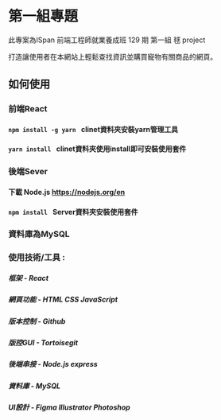 # 第一組專題
此專案為ISpan 前端工程師就業養成班 129 期 第一組 毬 project

打造讓使用者在本網站上輕鬆查找資訊並購買寵物有關商品的網頁。


## 如何使用
### 前端React
#### `npm install -g yarn ` clinet資料夾安裝yarn管理工具
#### `yarn install ` clinet資料夾使用install即可安裝使用套件

### 後端Sever
#### 下載 Node.js https://nodejs.org/en
#### `npm install ` Server資料夾安裝使用套件

### 資料庫為MySQL

### 使用技術/工具 :
##### 框架 - React
##### 網頁功能 - HTML CSS JavaScript
##### 版本控制 - Github 
##### 版控GUI - Tortoisegit
##### 後端串接 - Node.js express 
##### 資料庫 - MySQL
##### UI設計 - Figma Illustrator Photoshop
